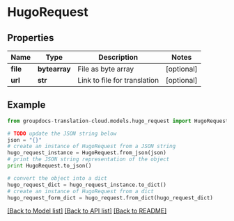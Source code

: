 # HugoRequest


## Properties
Name | Type | Description | Notes
------------ | ------------- | ------------- | -------------
**file** | **bytearray** | File as byte array | [optional] 
**url** | **str** | Link to file for translation | [optional] 

## Example

```python
from groupdocs-translation-cloud.models.hugo_request import HugoRequest

# TODO update the JSON string below
json = "{}"
# create an instance of HugoRequest from a JSON string
hugo_request_instance = HugoRequest.from_json(json)
# print the JSON string representation of the object
print HugoRequest.to_json()

# convert the object into a dict
hugo_request_dict = hugo_request_instance.to_dict()
# create an instance of HugoRequest from a dict
hugo_request_form_dict = hugo_request.from_dict(hugo_request_dict)
```
[[Back to Model list]](../README.md#documentation-for-models) [[Back to API list]](../README.md#documentation-for-api-endpoints) [[Back to README]](../README.md)


